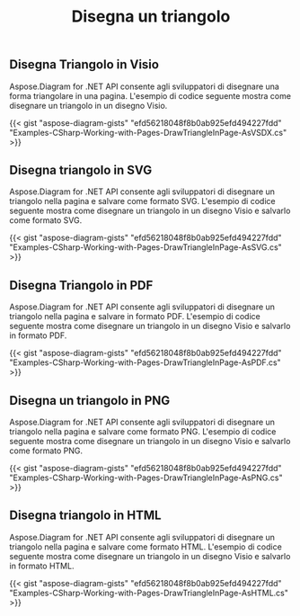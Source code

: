 ﻿---
title: Disegna un triangolo
type: docs
weight: 60
url: /it/net/drawing/draw-triangle
description: Questa sezione spiega come disegnare un triangolo in una pagina visio con Aspose.Diagram. Supporta l'utilizzo di C# per disegnare un triangolo e salvarlo come pdf, svg, html, immagine, xps e altri formati.
---
## **Disegna Triangolo in Visio**
Aspose.Diagram for .NET API consente agli sviluppatori di disegnare una forma triangolare in una pagina. L'esempio di codice seguente mostra come disegnare un triangolo in un disegno Visio.

{{< gist "aspose-diagram-gists" "efd56218048f8b0ab925efd494227fdd" "Examples-CSharp-Working-with-Pages-DrawTriangleInPage-AsVSDX.cs" >}}

## **Disegna triangolo in SVG**
Aspose.Diagram for .NET API consente agli sviluppatori di disegnare un triangolo nella pagina e salvare come formato SVG. L'esempio di codice seguente mostra come disegnare un triangolo in un disegno Visio e salvarlo come formato SVG.

{{< gist "aspose-diagram-gists" "efd56218048f8b0ab925efd494227fdd" "Examples-CSharp-Working-with-Pages-DrawTriangleInPage-AsSVG.cs" >}}

## **Disegna Triangolo in PDF**
Aspose.Diagram for .NET API consente agli sviluppatori di disegnare un triangolo nella pagina e salvare in formato PDF. L'esempio di codice seguente mostra come disegnare un triangolo in un disegno Visio e salvarlo in formato PDF.

{{< gist "aspose-diagram-gists" "efd56218048f8b0ab925efd494227fdd" "Examples-CSharp-Working-with-Pages-DrawTriangleInPage-AsPDF.cs" >}}

## **Disegna un triangolo in PNG**
Aspose.Diagram for .NET API consente agli sviluppatori di disegnare un triangolo nella pagina e salvare come formato PNG. L'esempio di codice seguente mostra come disegnare un triangolo in un disegno Visio e salvarlo come formato PNG.

{{< gist "aspose-diagram-gists" "efd56218048f8b0ab925efd494227fdd" "Examples-CSharp-Working-with-Pages-DrawTriangleInPage-AsPNG.cs" >}}

## **Disegna triangolo in HTML**
Aspose.Diagram for .NET API consente agli sviluppatori di disegnare un triangolo nella pagina e salvare come formato HTML. L'esempio di codice seguente mostra come disegnare un triangolo in un disegno Visio e salvarlo in formato HTML.

{{< gist "aspose-diagram-gists" "efd56218048f8b0ab925efd494227fdd" "Examples-CSharp-Working-with-Pages-DrawTriangleInPage-AsHTML.cs" >}}
